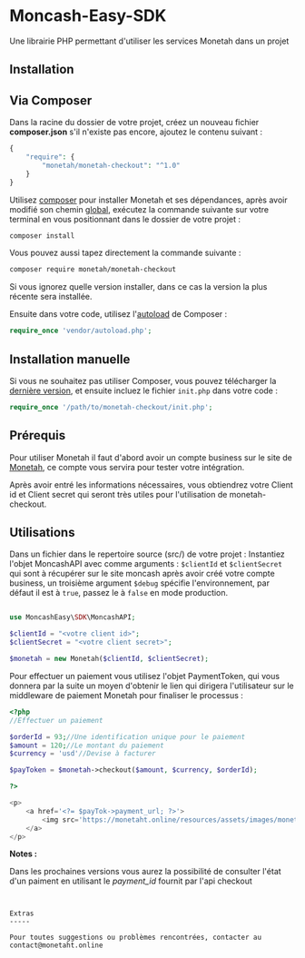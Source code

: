 # Moncash-Easy-SDK
Une librairie PHP permettant d'utiliser les services Monetah dans un projet


Installation
-----

## Via Composer

Dans la racine du dossier de votre projet, créez un nouveau fichier <b>composer.json</b> s'il n'existe pas encore, ajoutez le contenu suivant :

```php
{
    "require": {
        "monetah/monetah-checkout": "^1.0"
    }
}
```

Utilisez [composer](https://getcomposer.org/download/) pour installer Monetah et ses dépendances, après avoir modifié son chemin [global](https://askcodez.com/modifier-le-chemin-global-du-composeur-windows.html), exécutez la commande suivante sur votre terminal en vous positionnant dans le dossier de votre projet :

```bash
composer install
```

Vous pouvez aussi tapez directement la commande suivante :

```bash
composer require monetah/monetah-checkout
```

Si vous ignorez quelle version installer, dans ce cas la version la plus récente sera installée.

Ensuite dans votre code, utilisez l'[autoload](https://getcomposer.org/doc/01-basic-usage.md#autoloading) de Composer : 

```php
require_once 'vendor/autoload.php';
```


## Installation manuelle

Si vous ne souhaitez pas utiliser Composer, vous pouvez télécharger la [dernière version](https://github.com/schery19/monetah-checkout/releases), et ensuite incluez le fichier `init.php` dans votre code :

```php
require_once '/path/to/monetah-checkout/init.php';
```



Prérequis
-----

Pour utiliser Monetah il faut d'abord avoir un compte business sur le site de [Monetah](https://monetaht.online), ce compte vous servira pour tester votre intégration.

Après avoir entré les informations nécessaires, vous obtiendrez votre Client id et Client secret qui seront très utiles pour l'utilisation de monetah-checkout.


Utilisations
-----

Dans un fichier dans le repertoire source (src/) de votre projet :
Instantiez l'objet MoncashAPI avec comme arguments : `$clientId` et `$clientSecret` qui sont à récupérer sur le site moncash après avoir créé votre compte business, un troisième argument `$debug` spécifie l'environnement, par défaut il est à `true`, passez le à `false` en mode production.

```php

use MoncashEasy\SDK\MoncashAPI;

$clientId = "<votre client id>";
$clientSecret = "<votre client secret>";

$monetah = new Monetah($clientId, $clientSecret);

```

Pour effectuer un paiement vous utilisez l'objet PaymentToken, qui vous donnera par la suite un moyen d'obtenir le lien qui dirigera l'utilisateur sur le middleware de paiement Monetah pour finaliser le processus :

```php
<?php
//Effectuer un paiement

$orderId = 93;//Une identification unique pour le paiement
$amount = 120;//Le montant du paiement
$currency = 'usd'//Devise à facturer

$payToken = $monetah->checkout($amount, $currency, $orderId);

?>

<p>
	<a href='<?= $payTok->payment_url; ?>'>
		<img src='https://monetaht.online/resources/assets/images/monetah_pay.png' width="120px" height="50px">
	</a>
</p>

```

<strong>Notes :</strong>

Dans les prochaines versions vous aurez la possibilité de consulter l'état d'un paiment en utilisant le <i>payment_id</i> fournit par l'api checkout

```


Extras
-----

Pour toutes suggestions ou problèmes rencontrées, contacter au contact@monetaht.online
